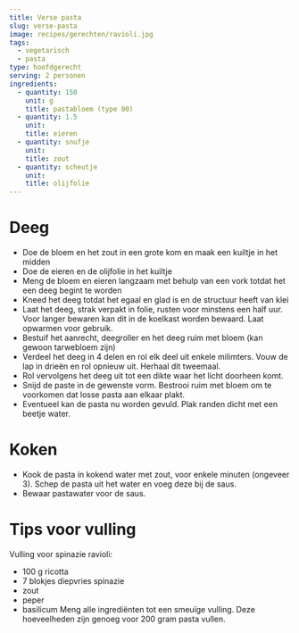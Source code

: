 ```yaml
---
title: Verse pasta
slug: verse-pasta
image: recipes/gerechten/ravioli.jpg
tags:
  - vegetarisch
  - pasta
type: hoofdgerecht
serving: 2 personen
ingredients:
  - quantity: 150
    unit: g
    title: pastabloem (type 00)
  - quantity: 1.5
    unit:
    title: eieren
  - quantity: snufje
    unit:
    title: zout
  - quantity: scheutje
    unit:
    title: olijfolie
---
```


# Deeg

- Doe de bloem en het zout in een grote kom en maak een kuiltje in het midden
- Doe de eieren en de olijfolie in het kuiltje
- Meng de bloem en eieren langzaam met behulp van een vork totdat het een deeg begint te worden
- Kneed het deeg totdat het egaal en glad is en de structuur heeft van klei
- Laat het deeg, strak verpakt in folie, rusten voor minstens een half uur. Voor langer bewaren kan dit in de koelkast worden bewaard. Laat opwarmen voor gebruik.
- Bestuif het aanrecht, deegroller en het deeg ruim met bloem (kan gewoon tarwebloem zijn)
- Verdeel het deeg in 4 delen en rol elk deel uit enkele milimters. Vouw de lap in drieën en rol opnieuw uit. Herhaal dit tweemaal.
- Rol vervolgens het deeg uit tot een dikte waar het licht doorheen komt.
- Snijd de paste in de gewenste vorm. Bestrooi ruim met bloem om te voorkomen dat losse pasta aan elkaar plakt.
- Eventueel kan de pasta nu worden gevuld. Plak randen dicht met een beetje water.

# Koken

- Kook de pasta in kokend water met zout, voor enkele minuten (ongeveer 3). Schep de pasta uit het water en voeg deze bij de saus.
- Bewaar pastawater voor de saus.

# Tips voor vulling

Vulling voor spinazie ravioli:

- 100 g ricotta
- 7 blokjes diepvries spinazie
- zout
- peper
- basilicum
  Meng alle ingrediënten tot een smeuïge vulling. Deze hoeveelheden zijn genoeg voor 200 gram pasta vullen.

